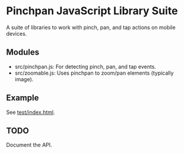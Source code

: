 # Pinchpan JavaScript Library Suite

A suite of libraries to work with pinch, pan, and tap actions on mobile devices.

## Modules

* src/pinchpan.js: For detecting pinch, pan, and tap events.
* src/zoomable.js: Uses pinchpan to zoom/pan elements (typically image).

## Example

See [test/index.html](https://github.com/markuskimius/pinchpan/blob/master/test/index.html).

## TODO

Document the API.

